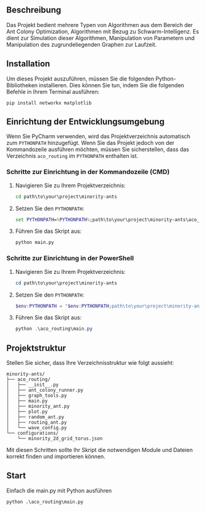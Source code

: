 ## Beschreibung
Das Projekt bedient mehrere Typen von Algorithmen aus dem Bereich der Ant Colony Optimization, Algorithmen mit Bezug zu Schwarm-Intelligenz.
Es dient zur Simulation dieser Algorithmen, Manipulation von Parametern und Manipulation des zugrundeliegenden Graphen zur Laufzeit.


## Installation
Um dieses Projekt auszuführen, müssen Sie die folgenden Python-Bibliotheken installieren. Dies können Sie tun, indem Sie die folgenden Befehle in Ihrem Terminal ausführen:

    pip install networkx matplotlib


## Einrichtung der Entwicklungsumgebung
Wenn Sie PyCharm verwenden, wird das Projektverzeichnis automatisch zum `PYTHONPATH` hinzugefügt. Wenn Sie das Projekt jedoch von der Kommandozeile ausführen möchten, müssen Sie sicherstellen, dass das Verzeichnis `aco_routing` im `PYTHONPATH` enthalten ist.

### Schritte zur Einrichtung in der Kommandozeile (CMD)
1. Navigieren Sie zu Ihrem Projektverzeichnis:
    ```cmd
    cd path\to\your\project\minority-ants
    ```

2. Setzen Sie den `PYTHONPATH`:
    ```cmd
    set PYTHONPATH=%PYTHONPATH%;path\to\your\project\minority-ants\aco_routing
    ```

3. Führen Sie das Skript aus:
    ```cmd
    python main.py
    ```

### Schritte zur Einrichtung in der PowerShell
1. Navigieren Sie zu Ihrem Projektverzeichnis:
    ```powershell
    cd path\to\your\project\minority-ants
    ```

2. Setzen Sie den `PYTHONPATH`:
    ```powershell
    $env:PYTHONPATH = "$env:PYTHONPATH;path\to\your\project\minority-ants"
    ```

3. Führen Sie das Skript aus:
    ```powershell
    python .\aco_routing\main.py
    ```

## Projektstruktur
Stellen Sie sicher, dass Ihre Verzeichnisstruktur wie folgt aussieht:

```
minority-ants/
├── aco_routing/
│   ├── __init__.py
│   ├── ant_colony_runner.py
│   ├── graph_tools.py
│   ├── main.py
│   ├── minority_ant.py
│   ├── plot.py
│   ├── random_ant.py
│   ├── routing_ant.py
│   └── wave_config.py
└── configurations/
    └── minority_2d_grid_torus.json
```

Mit diesen Schritten sollte Ihr Skript die notwendigen Module und Dateien korrekt finden und importieren können.

## Start
Einfach die main.py mit Python ausführen

    python .\aco_routing\main.py



